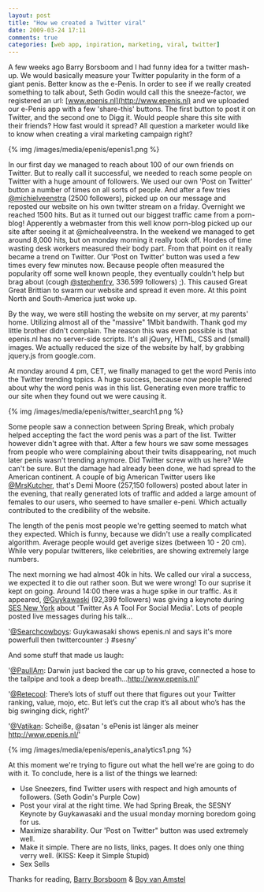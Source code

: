 ```yaml
---
layout: post
title: "How we created a Twitter viral"
date: 2009-03-24 17:11
comments: true
categories: [web app, inpiration, marketing, viral, twitter]
---
```


A few weeks ago Barry Borsboom and I had funny idea for a twitter mash-up. We would basically measure your Twitter popularity in the form of a giant penis. Better know as the e-Penis. In order to see if we really created something to talk about, Seth Godin would call this the sneeze-factor, we registered an url: [www.epenis.nl](http://www.epenis.nl) and we uploaded our e-Penis app with a few 'share-this' buttons. The first button to post it on Twitter, and the second one to Digg it. Would people share this site with their friends? How fast would it spread? All question a marketer would like to know when creating a viral marketing campaign right?

{% img /images/media/epenis/epenis1.png %}

In our first day we managed to reach about 100 of our own friends on Twitter. But to really call it successful, we needed to reach some people on Twitter with a huge amount of followers. We used our own 'Post on Twitter' button a number of times on all sorts of people. And after a few tries [@michielveenstra](http://twitter.com/michielveenstra) (2500 followers), picked up on our message and reposted our website on his own twitter stream on a friday. Overnight we reached 1500 hits. But as it turned out our biggest traffic came from a porn-blog! Apperently a webmaster from this well know porn-blog picked up our site after seeing it at @michealveenstra. In the weekend we managed to get around 8,000 hits, but on monday morning it really took off. Hordes of time wasting desk workers measured their body part. From that point on it really became a trend on Twitter. Our 'Post on Twitter' button was used a few times every few minutes now. Because people often measured the popularity off some well known people, they eventually couldn't help but brag about (cough [@stephenfry](http://twitter.com/stephenfry), 336.599 followers) ;). This caused Great Great Brittian to swarm our website and spread it even more. At this point North and South-America just woke up.

By the way, we were still hosting the website on my server, at my parents' home. Utilizing almost all of the "massive" 1Mbit bandwith. Thank god my little brother didn't complain. The reason this was even possible is that epenis.nl has no server-side scripts. It's all jQuery, HTML, CSS and (small) images. We actually reduced the size of the website by half, by grabbing jquery.js from google.com.

At monday around 4 pm, CET, we finally managed to get the word Penis into the Twitter trending topics. A huge success, because now people twittered about why the word penis was in this list. Generating even more traffic to our site when they found out we were causing it.

{% img /images/media/epenis/twitter_search1.png %}

Some people saw a connection between Spring Break, which probaly helped accepting the fact the word penis was a part of the list. Twitter however didn't agree with that. After a few hours we saw some messages from people who were complaining about their twits disappearing, not much later penis wasn't trending anymore. Did Twitter screw with us here? We can't be sure. But the damage had already been done, we had spread to the American continent. A couple of big American Twitter users like [@MrsKutcher](http://twitter.com/mrskutcher), that's Demi Moore (257,150 followers) posted about later in the evening, that really generated lots of traffic and added a large amount of females to our users, who seemed to have smaller e-peni. Which actually contributed to the credibility of the website.

The length of the penis most people we're getting seemed to match what they expected.  Which is funny, because we didn't use a really complicated algorithm. Average people would get averige sizes (between 10 - 20 cm). While very popular twitterers, like celebrities, are showing extremely large numbers.

The next morning we had almost 40k in hits. We called our viral a success, we expected it to die out rather soon. But we were wrong! To our suprise it kept on going. Around 14:00 there was a huge spike in our traffic. As it appeared, [@Guykawaski](http://twitter.com/guykawasaki) (92,399 followers) was giving a keynote during [SES New York](http://sesconference.com/newyork/) about 'Twitter As A Tool For Social Media'. Lots of people posted live messages during his talk...

'[@Searchcowboys](http://twitter.com/Searchcowboys/status/1381739278): Guykawasaki shows epenis.nl and says it's more powerfull then twittercounter :) #sesny'

And some stuff that made us laugh:

'[@PaulIAm](http://twitter.com/PaulIAm/status/1376139022): Darwin just backed the car up to his grave, connected a hose to the tailpipe and took a deep breath...http://www.epenis.nl/'

'[@Retecool](http://retecool.com/linkdump/hoe-groot-is-uw-epenis): There’s lots of stuff out there that figures out your Twitter ranking, value, mojo, etc. But let’s cut the crap it’s all about who’s has the big swinging dick, right?'

'[@Vatikan](http://twitter.com/Vatikan/statuses/1377525861): Scheiße, @satan 's ePenis ist länger als meiner http://www.epenis.nl/'

{% img /images/media/epenis/epenis_analytics1.png %}

At this moment we're trying to figure out what the hell we're are going to do with it. To conclude, here is a list of the things we learned:

* Use Sneezers, find Twitter users with respect and high amounts of followers. (Seth Godin's Purple Cow)
* Post your viral at the right time. We had Spring Break, the SESNY Keynote by Guykawasaki and the usual monday morning boredom going for us.
* Maximize sharability. Our 'Post on Twitter" button was used extremely well.
* Make it simple. There are no lists, links, pages. It does only one thing verry well. (KISS: Keep it Simple Stupid)
* Sex Sells

Thanks for reading,
[Barry Borsboom](http://barryborsboom.nl) & [Boy van Amstel](http://boyvanamstel.nl)


